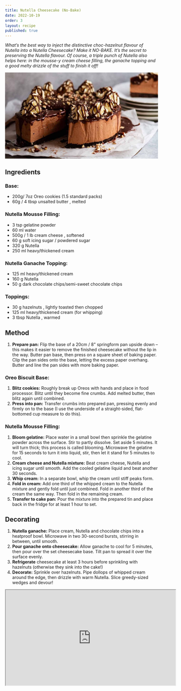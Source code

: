 ```yaml
---
title: Nutella Cheesecake (No-Bake)
date: 2022-10-19
order: 3
layout: recipe
published: true
---
```

*What’s the best way to inject the distinctive choc-hazelnut flavour of Nutella into a Nutella Cheesecake? Make it NO-BAKE. It’s the secret to preserving the Nutella flavour. Of course, a triple punch of Nutella also helps here: in the mousse-y cream cheese filling, the ganache topping and a good melty drizzle of the stuff to finish it off!*

![](../uploads/nutella-cheesecake.jpg)

## I﻿ngredients

### Base:

* 200g/ 7oz Oreo cookies (1.5 standard packs)
* 60g / 4 tbsp unsalted butter , melted

### Nutella Mousse Filling:

* 3 tsp gelatine powder 
* 60 ml water
* 500g / 1 lb cream cheese , softened
* 60 g soft icing sugar / powdered sugar
* 320 g Nutella 
* 250 ml heavy/thickened cream

### Nutella Ganache Topping:

* 125 ml heavy/thickened cream
* 160 g Nutella
* 50 g dark chocolate chips/semi-sweet chocolate chips

### Toppings:

* 30 g hazelnuts , lightly toasted then chopped
* 125 ml heavy/thickened cream (for whipping)
* 3 tbsp Nutella , warmed

## M﻿ethod

1. **Prepare pan:** Flip the base of a 20cm / 8" springform pan upside down – this makes it easier to remove the finished cheesecake without the lip in the way. Butter pan base, then press on a square sheet of baking paper. Clip the pan sides onto the base, letting the excess paper overhang. Butter and line the pan sides with more baking paper.

### Oreo Biscuit Base:

1. **Blitz cookies:** Roughly break up Oreos with hands and place in food processor. Blitz until they become fine crumbs. Add melted butter, then blitz again until combined.
2. **Press into pan:** Transfer crumbs into prepared pan, pressing evenly and firmly on to the base (I use the underside of a straight-sided, flat-bottomed cup measure to do this).

### Nutella Mousse Filling:

1. **Bloom gelatine:** Place water in a small bowl then sprinkle the gelatine powder across the surface. Stir to partly dissolve. Set aside 5 minutes. It will turn thick; this process is called blooming. Microwave the gelatine for 15 seconds to turn it into liquid, stir, then let it stand for 5 minutes to cool.
2. **Cream cheese and Nutella mixture:** Beat cream cheese, Nutella and icing sugar until smooth. Add the cooled gelatine liquid and beat another 30 seconds.
3. **Whip cream:** In a separate bowl, whip the cream until stiff peaks form.
4. **Fold in cream:** Add one third of the whipped cream to the Nutella mixture and gently fold until just combined. Fold in another third of the cream the same way. Then fold in the remaining cream.
5. **Transfer to cake pan:** Pour the mixture into the prepared tin and place back in the fridge for at least 1 hour to set.

## Decorating

1. **Nutella ganache:** Place cream, Nutella and chocolate chips into a heatproof bowl. Microwave in two 30-second bursts, stirring in between, until smooth.
2. **Pour ganache onto cheesecake:** Allow ganache to cool for 5 minutes, then pour over the set cheesecake base. Tilt pan to spread it over the surface evenly.
3. **Refrigerate** cheesecake at least 3 hours before sprinkling with hazelnuts (otherwise they sink into the cake!)
4. **Decorate:** Sprinkle over hazelnuts. Pipe dollops of whipped cream around the edge, then drizzle with warm Nutella. Slice greedy-sized wedges and devour!

<div class="video-box"><iframe width="560" height="315" src="https://www.youtube.com/embed/sX_Q-90Eo3Q?rel=0" allow="accelerometer; autoplay; encrypted-media; gyroscope; picture-in-picture" allowfullscreen></iframe></div>